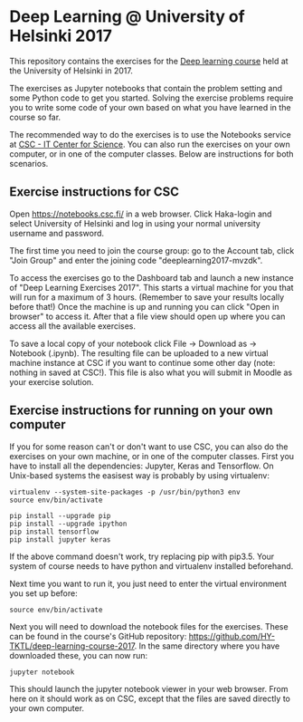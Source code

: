 # Deep Learning @ University of Helsinki 2017

This repository contains the exercises for the [Deep learning course](https://courses.helsinki.fi/en/data20001/119209014) held at the University of Helsinki in 2017.

The exercises as Jupyter notebooks that contain the problem setting and some Python code to get you started.  Solving the exercise problems require you to write some code of your own based on what you have learned in the course so far.

The recommended way to do the exercises is to use the Notebooks service at [CSC - IT Center for Science](https://www.csc.fi/).  You can also run the exercises on your own computer, or in one of the computer classes.  Below are instructions for both scenarios.


## Exercise instructions for CSC

Open https://notebooks.csc.fi/ in a web browser.  Click Haka-login and select University of Helsinki and log in using your normal university
username and password.

The first time you need to join the course group: go to the Account tab, click "Join Group" and enter the joining code
"deeplearning2017-mvzdk".

To access the exercises go to the Dashboard tab and launch a new instance of "Deep Learning Exercises 2017".  This starts a virtual machine
for you that will run for a maximum of 3 hours.  (Remember to save your results locally before that!)  Once the machine is up and running
you can click "Open in browser" to access it.  After that a file view should open up where you can access all the available exercises.

To save a local copy of your notebook click File -> Download as -> Notebook (.ipynb).  The resulting file can be uploaded to a new virtual
machine instance at CSC if you want to continue some other day (note: nothing in saved at CSC!).  This file is also what you will submit in
Moodle as your exercise solution.


## Exercise instructions for running on your own computer

If you for some reason can't or don't want to use CSC, you can also do the exercises on your own machine, or in one of the computer classes.
First you have to install all the dependencies: Jupyter, Keras and Tensorflow.  On Unix-based systems the easisest way is probably by using
virtualenv:

    virtualenv --system-site-packages -p /usr/bin/python3 env
    source env/bin/activate

    pip install --upgrade pip
    pip install --upgrade ipython
    pip install tensorflow
    pip install jupyter keras

If the above command doesn't work, try replacing pip with pip3.5.  Your system of course needs to have python and virtualenv installed
beforehand.

Next time you want to run it, you just need to enter the virtual environment you set up before:

    source env/bin/activate

Next you will need to download the notebook files for the exercises.  These can be found in the course's GitHub repository:
<https://github.com/HY-TKTL/deep-learning-course-2017>.  In the same directory where you have downloaded these, you can now run:

    jupyter notebook

This should launch the jupyter notebook viewer in your web browser.  From here on it should work as on CSC, except that the files are saved
directly to your own computer.
